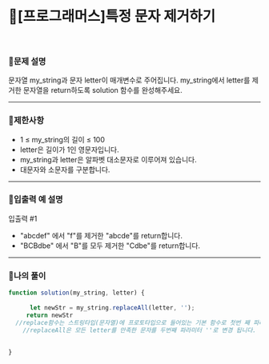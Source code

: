 # 🦄[프로그래머스]특정 문자 제거하기
<br/>

### 🧡문제 설명
문자열 my_string과 문자 letter이 매개변수로 주어집니다. my_string에서 letter를 제거한 문자열을 return하도록 solution 함수를 완성해주세요.
***
### 💛제한사항
- 1 ≤ my_string의 길이 ≤ 100
- letter은 길이가 1인 영문자입니다.
- my_string과 letter은 알파벳 대소문자로 이루어져 있습니다.
- 대문자와 소문자를 구분합니다.
***
### 💙입출력 예 설명
입출력 #1
- "abcdef" 에서 "f"를 제거한 "abcde"를 return합니다.
- "BCBdbe" 에서 "B"를 모두 제거한 "Cdbe"를 return합니다.
***
### 💜나의 풀이
```javascript
function solution(my_string, letter) {
     
      let newStr = my_string.replaceAll(letter, '');
     return newStr
  //replace함수는 스트링타입(문자열)에 프로토타입으로 들어있는 기본 함수로 첫번 째 파라미터의 값을 두번 째 파라미터의 값으로 바꾸는 함수입니다. 해당 함수를 호출하면 문자열에서 첫번 째 파라미터와 일치하는 첫번 째 문자만 두번 째 파라미터 값으로 변경됩니다. 그 뒤에 나오는 일치하는 문자는 바뀌지 않습니다.
    //replaceAll은 모든 letter를 만족한 문자를 두번째 파라미터 ''로 변경 됩니다.
    
     
}
```